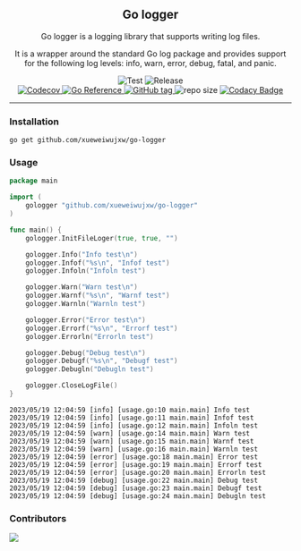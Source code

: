<h2 align="center">
  Go logger
</h2>
<p align="center">
  Go logger is a logging library that supports writing log files. 
</p>
<p align="center">
  It is a wrapper around the standard Go log package and provides support for the following log levels: info, warn, error, debug, fatal, and panic.
</p>
<p align="center">
  <img src="https://github.com/xueweiwujxw/go-logger/actions/workflows/test.yml/badge.svg" alt="Test">
  <img src="https://github.com/xueweiwujxw/go-logger/actions/workflows/release.yml/badge.svg" alt="Release">
  <br/>
  <a href="https://codecov.io/gh/xueweiwujxw/go-logger">
    <img src="https://codecov.io/gh/xueweiwujxw/go-logger/branch/master/graph/badge.svg?token=5WBX2UZQ79" alt="Codecov">
  </a>
  <a href="https://pkg.go.dev/github.com/xueweiwujxw/go-logger">
    <img src="https://pkg.go.dev/badge/github.com/xueweiwujxw/go-logger.svg" alt="Go Reference">
  </a>
  <a href="https://github.com/xueweiwujxw/go-logger/releases">
    <img src="https://img.shields.io/github/v/tag/xueweiwujxw/go-logger" alt="GitHub tag">
  </a>
  <img src="https://img.shields.io/github/repo-size/xueweiwujxw/go-logger" alt="repo size">
  <a href="https://app.codacy.com/gh/xueweiwujxw/go-logger/dashboard?utm_source=gh&utm_medium=referral&utm_content=&utm_campaign=Badge_grade">
    <img src="https://app.codacy.com/project/badge/Grade/bf2e5a8ab0c544f5a65e122220df0f06" alt="Codacy Badge">
  </a>
</p>
<hr/>

### Installation

```shell
go get github.com/xueweiwujxw/go-logger
```

### Usage

```go
package main

import (
	gologger "github.com/xueweiwujxw/go-logger"
)

func main() {
	gologger.InitFileLoger(true, true, "")

	gologger.Info("Info test\n")
	gologger.Infof("%s\n", "Infof test")
	gologger.Infoln("Infoln test")

	gologger.Warn("Warn test\n")
	gologger.Warnf("%s\n", "Warnf test")
	gologger.Warnln("Warnln test")

	gologger.Error("Error test\n")
	gologger.Errorf("%s\n", "Errorf test")
	gologger.Errorln("Errorln test")

	gologger.Debug("Debug test\n")
	gologger.Debugf("%s\n", "Debugf test")
	gologger.Debugln("Debugln test")

	gologger.CloseLogFile()
}
```

```shell
2023/05/19 12:04:59 [info] [usage.go:10 main.main] Info test
2023/05/19 12:04:59 [info] [usage.go:11 main.main] Infof test
2023/05/19 12:04:59 [info] [usage.go:12 main.main] Infoln test
2023/05/19 12:04:59 [warn] [usage.go:14 main.main] Warn test
2023/05/19 12:04:59 [warn] [usage.go:15 main.main] Warnf test
2023/05/19 12:04:59 [warn] [usage.go:16 main.main] Warnln test
2023/05/19 12:04:59 [error] [usage.go:18 main.main] Error test
2023/05/19 12:04:59 [error] [usage.go:19 main.main] Errorf test
2023/05/19 12:04:59 [error] [usage.go:20 main.main] Errorln test
2023/05/19 12:04:59 [debug] [usage.go:22 main.main] Debug test
2023/05/19 12:04:59 [debug] [usage.go:23 main.main] Debugf test
2023/05/19 12:04:59 [debug] [usage.go:24 main.main] Debugln test
```

### Contributors

<a href="https://github.com/xueweiwujxw/go-logger/graphs/contributors">
  <img src="https://contrib.rocks/image?repo=xueweiwujxw/go-logger" />
</a>
